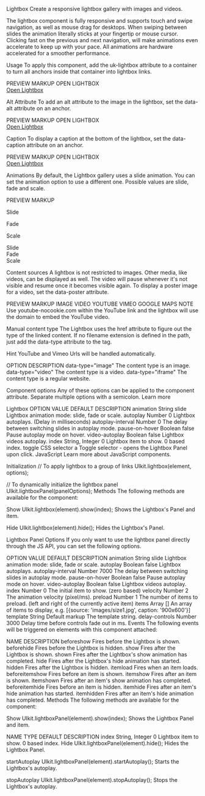 


Lightbox
Create a responsive lightbox gallery with images and videos.

The lightbox component is fully responsive and supports touch and swipe navigation, as well as mouse drag for desktops. When swiping between slides the animation literally sticks at your fingertip or mouse cursor. Clicking fast on the previous and next navigation, will make animations even accelerate to keep up with your pace. All animations are hardware accelerated for a smoother performance.

Usage
To apply this component, add the uk-lightbox attribute to a container to turn all anchors inside that container into lightbox links.

<div uk-lightbox>
    <a href="image.jpg"></a>
</div>
PREVIEW
MARKUP
OPEN LIGHTBOX


<div uk-lightbox>
    <a class="uk-button uk-button-default" href="images/photo.jpg">Open Lightbox</a>
</div>


Alt Attribute
To add an alt attribute to the image in the lightbox, set the data-alt attribute on an anchor.

<div uk-lightbox>
    <a href="image.jpg" data-alt="Image"></a>
</div>
PREVIEW
MARKUP
OPEN LIGHTBOX

<div uk-lightbox>
    <a class="uk-button uk-button-default" href="images/photo.jpg" data-alt="Image">Open Lightbox</a>
</div>


Caption
To display a caption at the bottom of the lightbox, set the data-caption attribute on an anchor.

<div uk-lightbox>
    <a href="image.jpg" data-caption="Caption"></a>
</div>
PREVIEW
MARKUP
OPEN LIGHTBOX

<div uk-lightbox>
    <a class="uk-button uk-button-default" href="images/photo.jpg" data-caption="Caption">Open Lightbox</a>
</div>

Animations
By default, the Lightbox gallery uses a slide animation. You can set the animation option to use a different one. Possible values are slide, fade and scale.

<div uk-lightbox="animation: fade">
    <a href="image.jpg"></a>
</div>
PREVIEW
MARKUP


Slide



Fade



Scale



<div class="uk-h3">Slide</div>
<div class="uk-child-width-1-3@m" uk-grid uk-lightbox="animation: slide">
    <div>
        <a class="uk-inline" href="images/photo.jpg" data-caption="Caption 1">
            <img src="images/photo.jpg" alt="">
        </a>
    </div>
    <div>
        <a class="uk-inline" href="images/dark.jpg" data-caption="Caption 2">
            <img src="images/dark.jpg" alt="">
        </a>
    </div>
    <div>
        <a class="uk-inline" href="images/light.jpg" data-caption="Caption 3">
            <img src="images/light.jpg" alt="">
        </a>
    </div>
</div>

<div class="uk-h3">Fade</div>
<div class="uk-child-width-1-3@m" uk-grid uk-lightbox="animation: fade">
    <div>
        <a class="uk-inline" href="images/photo.jpg" data-caption="Caption 1">
            <img src="images/photo.jpg" alt="">
        </a>
    </div>
    <div>
        <a class="uk-inline" href="images/dark.jpg" data-caption="Caption 2">
            <img src="images/dark.jpg" alt="">
        </a>
    </div>
    <div>
        <a class="uk-inline" href="images/light.jpg" data-caption="Caption 3">
            <img src="images/light.jpg" alt="">
        </a>
    </div>
</div>

<div class="uk-h3">Scale</div>
<div class="uk-child-width-1-3@m" uk-grid uk-lightbox="animation: scale">
    <div>
        <a class="uk-inline" href="images/photo.jpg" data-caption="Caption 1">
            <img src="images/photo.jpg" alt="">
        </a>
    </div>
    <div>
        <a class="uk-inline" href="images/dark.jpg" data-caption="Caption 2">
            <img src="images/dark.jpg" alt="">
        </a>
    </div>
    <div>
        <a class="uk-inline" href="images/light.jpg" data-caption="Caption 3">
            <img src="images/light.jpg" alt="">
        </a>
    </div>
</div>



Content sources
A lightbox is not restricted to images. Other media, like videos, can be displayed as well. The video will pause whenever it's not visible and resume once it becomes visible again. To display a poster image for a video, set the data-poster attribute.

<div uk-lightbox>
    <a class="uk-button" href="video.mp4" data-poster="image.jpg"></a>
    <a class="uk-button" href="https://www.youtube.com/watch?v=YE7VzlLtp-4"></a>
    <a class="uk-button" href="https://vimeo.com/1084537"></a>
    <a class="uk-button" href="https://www.google.com/maps"></a>
</div>
PREVIEW
MARKUP
IMAGE VIDEO YOUTUBE VIMEO GOOGLE MAPS
NOTE Use youtube-nocookie.com within the YouTube link and the lightbox will use the domain to embed the YouTube video.

Manual content type
The Lightbox uses the href attribute to figure out the type of the linked content. If no filename extension is defined in the path, just add the data-type attribute to the <a> tag.

Hint YouTube and Vimeo Urls will be handled automatically.

OPTION	DESCRIPTION
data-type="image"	The content type is an image.
data-type="video"	The content type is a video.
data-type="iframe"	The content type is a regular website.

<div uk-lightbox>
    <a class="uk-button" href="video.mp4" data-poster="image.jpg"></a>
    <a class="uk-button" href="https://www.youtube.com/watch?v=YE7VzlLtp-4"></a>
    <a class="uk-button" href="https://vimeo.com/1084537"></a>
    <a class="uk-button" href="https://www.google.com/maps"></a>
</div>



Component options
Any of these options can be applied to the component attribute. Separate multiple options with a semicolon. Learn more

Lightbox
OPTION	VALUE	DEFAULT	DESCRIPTION
animation	String	slide	Lightbox animation mode: slide, fade or scale.
autoplay	Number	0	Lightbox autoplays. (Delay in milliseconds)
autoplay-interval	Number	0	The delay between switching slides in autoplay mode.
pause-on-hover	Boolean	false	Pause autoplay mode on hover.
video-autoplay	Boolean	false	Lightbox videos autoplay.
index	String, Integer	0	Lightbox item to show. 0 based index.
toggle	CSS selector	a	Toggle selector - opens the Lightbox Panel upon click.
JavaScript
Learn more about JavaScript components.

Initialization
// To apply lightbox to a group of links
UIkit.lightbox(element, options);

// To dynamically initialize the lightbox panel
UIkit.lightboxPanel(panelOptions);
Methods
The following methods are available for the component:

Show
UIkit.lightbox(element).show(index);
Shows the Lightbox's Panel and item.

Hide
UIkit.lightbox(element).hide();
Hides the Lightbox's Panel.

Lightbox Panel Options
If you only want to use the lightbox panel directly through the JS API, you can set the following options.

OPTION	VALUE	DEFAULT	DESCRIPTION
animation	String	slide	Lightbox animation mode: slide, fade or scale.
autoplay	Boolean	false	Lightbox autoplays.
autoplay-interval	Number	7000	The delay between switching slides in autoplay mode.
pause-on-hover	Boolean	false	Pause autoplay mode on hover.
video-autoplay	Boolean	false	Lightbox videos autoplay.
index	Number	0	The initial item to show. (zero based)
velocity	Number	2	The animation velocity (pixel/ms).
preload	Number	1	The number of items to preload. (left and right of the currently active item)
items	Array	[]	An array of items to display, e.g. [{source: 'images/size1.jpg', caption: '900x600'}]
template	String	Default markup	The template string.
delay-controls	Number	3000	Delay time before controls fade out in ms.
Events
The following events will be triggered on elements with this component attached:

NAME	DESCRIPTION
beforeshow	Fires before the Lightbox is shown.
beforehide	Fires before the Lightbox is hidden.
show	Fires after the Lightbox is shown.
shown	Fires after the Lightbox's show animation has completed.
hide	Fires after the Lightbox's hide animation has started.
hidden	Fires after the Lightbox is hidden.
itemload	Fires when an item loads.
beforeitemshow	Fires before an item is shown.
itemshow	Fires after an item is shown.
itemshown	Fires after an item's show animation has completed.
beforeitemhide	Fires before an item is hidden.
itemhide	Fires after an item's hide animation has started.
itemhidden	Fires after an item's hide animation has completed.
Methods
The following methods are available for the component:

Show
UIkit.lightboxPanel(element).show(index);
Shows the Lightbox Panel and item.

NAME	TYPE	DEFAULT	DESCRIPTION
index	String, Integer	0	Lightbox item to show. 0 based index.
Hide
UIkit.lightboxPanel(element).hide();
Hides the Lightbox Panel.

startAutoplay
UIkit.lightboxPanel(element).startAutoplay();
Starts the Lightbox's autoplay.

stopAutoplay
UIkit.lightboxPanel(element).stopAutoplay();
Stops the Lightbox's autoplay.


